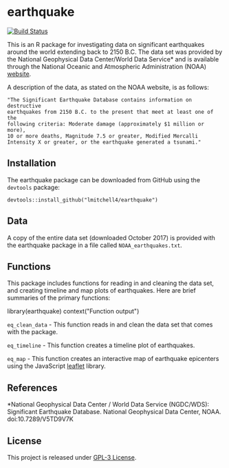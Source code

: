 

# earthquake
[![Build Status](https://travis-ci.org/lmitchell4/earthquake.svg?branch=master)](https://travis-ci.org/lmitchell4/earthquake)

This is an R package for investigating data on significant earthquakes 
around the world extending back to 2150 B.C. The data set was provided by 
the National Geophysical Data Center/World Data Service* and is available 
through the National Oceanic and Atmospheric Administration (NOAA) 
[website](https://www.ngdc.noaa.gov/nndc/struts/form?t=101650&s=1&d=1).

A description of the data, as stated on the NOAA website, is as follows:

  ```
  "The Significant Earthquake Database contains information on destructive 
  earthquakes from 2150 B.C. to the present that meet at least one of the 
  following criteria: Moderate damage (approximately $1 million or more), 
  10 or more deaths, Magnitude 7.5 or greater, Modified Mercalli 
  Intensity X or greater, or the earthquake generated a tsunami."
  ```

## Installation
The earthquake package can be downloaded from GitHub using the `devtools` 
package: 

  ```
  devtools::install_github("lmitchell4/earthquake")
  ```

## Data
A copy of the entire data set (downloaded October 2017) is provided with 
the earthquake package in a file called `NOAA_earthquakes.txt`.

## Functions
This package includes functions for reading in and cleaning the data set, 
and creating timeline and map plots of earthquakes. Here are brief 
summaries of the primary functions:

library(earthquake)
context("Function output")

`eq_clean_data` - This function reads in and clean the data set that comes 
with the package.

`eq_timeline` - This function creates a timeline plot of earthquakes. 

`eq_map` - This function creates an interactive map of earthquake epicenters 
using the JavaScript [leaflet]( http://leafletjs.com) library. 

## References
*National Geophysical Data Center / World Data Service (NGDC/WDS): 
Significant Earthquake Database. National Geophysical Data Center, 
NOAA. doi:10.7289/V5TD9V7K

## License

This project is released under [GPL-3 License](https://github.com/lmitchell4/earthquake/blob/master/LICENSE).
